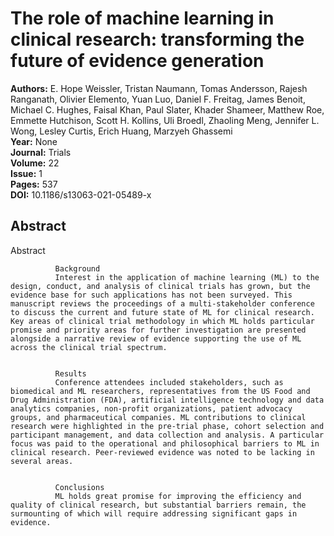# The role of machine learning in clinical research: transforming the future of evidence generation

**Authors:** E. Hope Weissler, Tristan Naumann, Tomas Andersson, Rajesh Ranganath, Olivier Elemento, Yuan Luo, Daniel F. Freitag, James Benoit, Michael C. Hughes, Faisal Khan, Paul Slater, Khader Shameer, Matthew Roe, Emmette Hutchison, Scott H. Kollins, Uli Broedl, Zhaoling Meng, Jennifer L. Wong, Lesley Curtis, Erich Huang, Marzyeh Ghassemi  
**Year:** None  
**Journal:** Trials  
**Volume:** 22  
**Issue:** 1  
**Pages:** 537  
**DOI:** 10.1186/s13063-021-05489-x  

## Abstract
Abstract
            
              Background
              Interest in the application of machine learning (ML) to the design, conduct, and analysis of clinical trials has grown, but the evidence base for such applications has not been surveyed. This manuscript reviews the proceedings of a multi-stakeholder conference to discuss the current and future state of ML for clinical research. Key areas of clinical trial methodology in which ML holds particular promise and priority areas for further investigation are presented alongside a narrative review of evidence supporting the use of ML across the clinical trial spectrum.
            
            
              Results
              Conference attendees included stakeholders, such as biomedical and ML researchers, representatives from the US Food and Drug Administration (FDA), artificial intelligence technology and data analytics companies, non-profit organizations, patient advocacy groups, and pharmaceutical companies. ML contributions to clinical research were highlighted in the pre-trial phase, cohort selection and participant management, and data collection and analysis. A particular focus was paid to the operational and philosophical barriers to ML in clinical research. Peer-reviewed evidence was noted to be lacking in several areas.
            
            
              Conclusions
              ML holds great promise for improving the efficiency and quality of clinical research, but substantial barriers remain, the surmounting of which will require addressing significant gaps in evidence.


